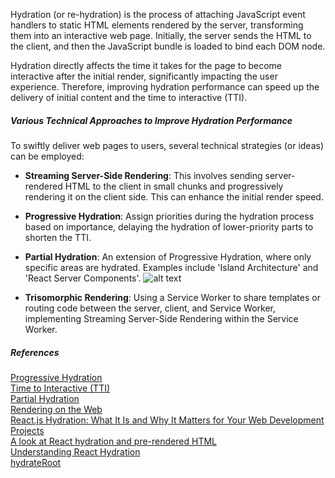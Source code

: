 Hydration (or re-hydration) is the process of attaching JavaScript event handlers to static HTML elements rendered by the server, transforming them into an interactive web page. Initially, the server sends the HTML to the client, and then the JavaScript bundle is loaded to bind each DOM node.

Hydration directly affects the time it takes for the page to become interactive after the initial render, significantly impacting the user experience. Therefore, improving hydration performance can speed up the delivery of initial content and the time to interactive (TTI).

##### Various Technical Approaches to Improve Hydration Performance

To swiftly deliver web pages to users, several technical strategies (or ideas) can be employed:

- **Streaming Server-Side Rendering**: This involves sending server-rendered HTML to the client in small chunks and progressively rendering it on the client side. This can enhance the initial render speed.

- **Progressive Hydration**: Assign priorities during the hydration process based on importance, delaying the hydration of lower-priority parts to shorten the TTI.

- **Partial Hydration**: An extension of Progressive Hydration, where only specific areas are hydrated. Examples include 'Island Architecture' and 'React Server Components'.
  ![alt text](/images/hydration.png)

- **Trisomorphic Rendering**: Using a Service Worker to share templates or routing code between the server, client, and Service Worker, implementing Streaming Server-Side Rendering within the Service Worker.

##### References

<a href="https://www.patterns.dev/react/progressive-hydration" target="_blank">Progressive Hydration</a><br>
<a href="https://web.dev/articles/tti" target="_blank">Time to Interactive (TTI)</a><br>
<a href="https://www.gatsbyjs.com/docs/conceptual/partial-hydration/" target="_blank">Partial Hydration</a><br>
<a href="https://web.dev/articles/rendering-on-the-web" target="_blank">Rendering on the Web</a><br>
<a href="https://www.linkedin.com/pulse/reactjs-hydration-what-why-matters-your-web-projects-shourav-rahman/" target="_blank">React.js Hydration: What It Is and Why It Matters for Your Web Development Projects</a><br>
<a href="https://blog.logrocket.com/react-hydration-pre-rendered-html/" target="_blank">A look at React hydration and pre-rendered HTML</a><br>
<a href="https://www.gatsbyjs.com/docs/conceptual/react-hydration/" target="_blank">Understanding React Hydration</a><br>
<a href="https://react.dev/reference/react-dom/client/hydrateRoot" target="_blank">hydrateRoot</a><br>
